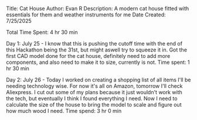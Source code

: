 Title: Cat House
Author: Evan R
Description: A modern cat house fitted with essentials for them and weather instruments for me
Date Created: 7/25/2025

Total Time Spent: 4 hr 30 min

Day 1: July 25 -
I know that this is pushing the cutoff time with the end of this Hackathon being the 31st, but might aswell try to squeeze it in. Got the first CAD model done for the cat house, definitely need to add more components, and also need to make it to size, currently is not.
Time spent: 1 hr 30 min

Day 2: July 26 -
Today I worked on creating a shopping list of all items I'll be needing technology wise. For now it's all on Amazon, tomorrow I'll check Aliexpress. I cut out some of my plans because it just wouldn't work with the tech, but eventually I think I found everything I need. Now I need to calculate the size of the house to bring the model to scale and figure out how much wood I need.
Time spend: 3 hr 0 min
